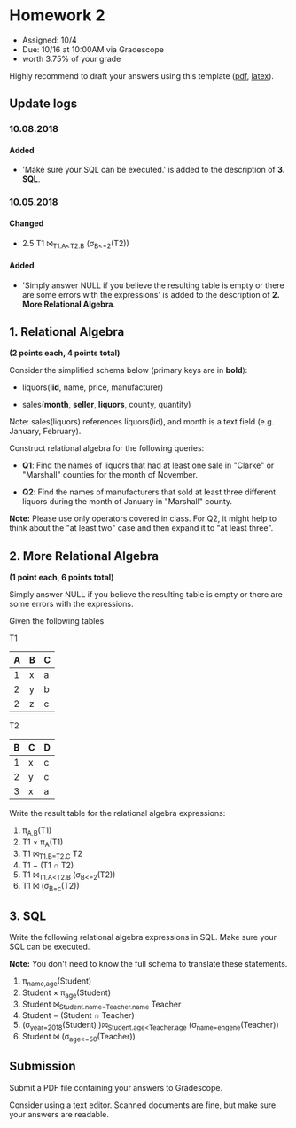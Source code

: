 # Homework 2

* Assigned: 10/4
* Due: 10/16 at 10:00AM via Gradescope
* worth 3.75% of your grade 

Highly recommend to draft your answers using this template ([pdf](hw2_template.pdf), [latex](hw2_template.tex)).

## Update logs
### 10.08.2018
#### Added
- 'Make sure your SQL can be executed.' is added to the description of **3. SQL**.

### 10.05.2018
#### Changed
- 2.5 T1 ⨝<sub>T1.A&lt;T2.B</sub> (σ<sub>B&lt;=2</sub>(T2))

#### Added
- 'Simply answer NULL if you believe the resulting table is empty or there are some errors with the expressions' is added to the description of **2. More Relational Algebra**.


## 1. Relational Algebra

**(2 points each, 4 points total)**

Consider the simplified schema below (primary keys are in **bold**):

* liquors(**lid**, name, price, manufacturer)
  
* sales(**month**, **seller**, **liquors**, county, quantity)

Note: sales(liquors) references liquors(lid), and month is a text field (e.g. January, February).

Construct relational algebra for the following queries:

* **Q1**: Find the names of liquors that had at least one sale in "Clarke" or "Marshall" counties for the month of November.

* **Q2**: Find the names of manufacturers that sold at least three different liquors during the month of January in "Marshall" county.

**Note:** Please use only operators covered in class. For Q2, it might help to think about the "at least two" case and then expand it to "at least three".



## 2. More Relational Algebra

**(1 point each, 6 points total)**

Simply answer NULL if you believe the resulting table is empty or there are some errors with the expressions.

Given the following tables


T1

|A | B | C |  
|---|---|---|
|1 | x | a |
|2 | y | b |
|2 | z | c | 

T2

B | C | D
---|---|---
1 | x | c
2 | y | c
3 | x | a


Write the result table for the relational algebra expressions:


1. π<sub>A,B</sub>(T1)
2. T1 × π<sub>A</sub>(T1)
3. T1 ⨝<sub>T1.B=T2.C</sub> T2 
4. T1 − (T1 ∩ T2)
5. T1 ⨝<sub>T1.A&lt;T2.B</sub> (σ<sub>B&lt;=2</sub>(T2))
6. T1 ⨝ (σ<sub>B=c</sub>(T2))

## 3. SQL
Write the following relational algebra expressions in SQL. Make sure your SQL can be executed.

**Note:** You don't need to know the full schema to translate these statements.

1. π<sub>name,age</sub>(Student)
2. Student × π<sub>age</sub>(Student)
3. Student ⨝<sub>Student.name=Teacher.name</sub> Teacher 
4. Student − (Student ∩ Teacher)
5. (σ<sub>year=2018</sub>(Student) )⨝<sub>Student.age&lt;Teacher.age</sub> (σ<sub>name=engene</sub>(Teacher))
6. Student ⨝ (σ<sub>age&lt;=50</sub>(Teacher))


## Submission

Submit a PDF file containing your answers to Gradescope.

Consider using a text editor. Scanned documents are fine, but make sure your answers are readable.


